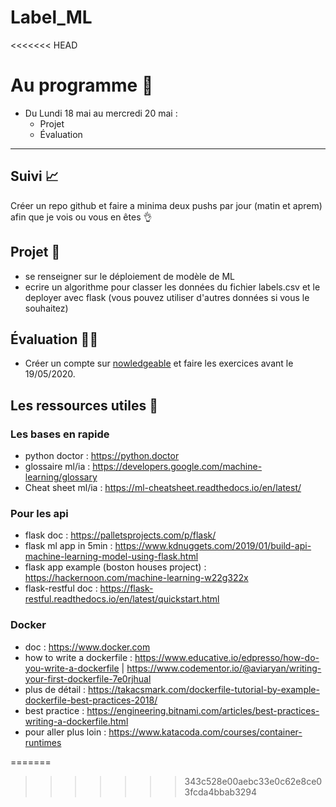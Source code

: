# Label_ML
<<<<<<< HEAD

# Au programme 🤖

* Du Lundi 18 mai au mercredi 20 mai :
	* Projet 
	* Évaluation  
  
_______________



## Suivi 📈

Créer un repo github et faire a minima deux pushs par jour (matin et aprem) afin que je vois ou vous en êtes 👌


## Projet 👀

* se renseigner sur le déploiement de modèle de ML
* ecrire un algorithme pour classer les données du fichier labels.csv et le deployer avec flask (vous pouvez utiliser d'autres données si vous le souhaitez)


## Évaluation 👨‍🎓
* Créer un compte sur [nowledgeable](https://nowledgeable.com/invitation/student/45d7c636a5cc4ffe8c85460e88c0d596) et faire les exercices avant le 19/05/2020. 


## Les ressources utiles 👀

### Les bases en rapide
- python doctor : https://python.doctor
- glossaire ml/ia : https://developers.google.com/machine-learning/glossary 
- Cheat sheet ml/ia : https://ml-cheatsheet.readthedocs.io/en/latest/


### Pour les api 
- flask doc : https://palletsprojects.com/p/flask/
- flask ml app in 5min : https://www.kdnuggets.com/2019/01/build-api-machine-learning-model-using-flask.html 
- flask app example (boston houses project) : https://hackernoon.com/machine-learning-w22g322x 
- flask-restful doc : https://flask-restful.readthedocs.io/en/latest/quickstart.html


### Docker 
- doc : https://www.docker.com
- how to write a dockerfile : https://www.educative.io/edpresso/how-do-you-write-a-dockerfile | https://www.codementor.io/@aviaryan/writing-your-first-dockerfile-7e0rjhual 
- plus de détail : https://takacsmark.com/dockerfile-tutorial-by-example-dockerfile-best-practices-2018/ 
- best practice : https://engineering.bitnami.com/articles/best-practices-writing-a-dockerfile.html 
- pour aller plus loin : https://www.katacoda.com/courses/container-runtimes 
<!--stackedit_data:
eyJoaXN0b3J5IjpbLTE0MzMzMzk3MDZdfQ==
-->
=======
>>>>>>> 343c528e00aebc33e0c62e8ce03fcda4bbab3294
